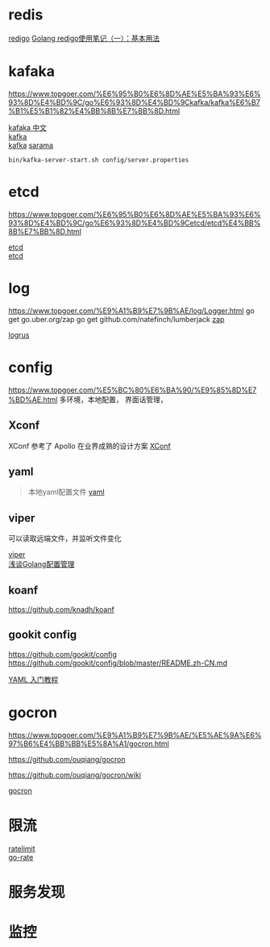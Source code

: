 # redis
[redigo](https://github.com/garyburd/redigo/?tab=readme-ov-file) 
[Golang redigo使用笔记（一）：基本用法](https://www.dyxmq.cn/program/code/golang/golang-redigo-1.html)


[//]: # (redigo 使用的redis的原生命令)

# kafaka

[//]: # (TODO)
https://www.topgoer.com/%E6%95%B0%E6%8D%AE%E5%BA%93%E6%93%8D%E4%BD%9C/go%E6%93%8D%E4%BD%9Ckafka/kafka%E6%B7%B1%E5%B1%82%E4%BB%8B%E7%BB%8D.html


[kafaka 中文](https://kafka1x.apachecn.org/)    
[kafka](https://kafka.apache.org/)  
[kafka](https://kafka.apachecn.org/1/)
[sarama](https://github.com/IBM/sarama)

```
bin/kafka-server-start.sh config/server.properties
```


# etcd
https://www.topgoer.com/%E6%95%B0%E6%8D%AE%E5%BA%93%E6%93%8D%E4%BD%9C/go%E6%93%8D%E4%BD%9Cetcd/etcd%E4%BB%8B%E7%BB%8D.html

[etcd](https://etcd.io/)       
[etcd](https://github.com/etcd-io/etcd)   

# log
https://www.topgoer.com/%E9%A1%B9%E7%9B%AE/log/Logger.html
go get go.uber.org/zap
go get github.com/natefinch/lumberjack
[zap](https://github.com/uber-go/zap)  


[logrus](https://github.com/Sirupsen/logrus)   

# config
https://www.topgoer.com/%E5%BC%80%E6%BA%90/%E9%85%8D%E7%BD%AE.html
多环境，本地配置， 界面话管理，



## Xconf
XConf 参考了 Apollo 在业界成熟的设计方案
[XConf](https://github.com/stack-labs/XConf)


## yaml
> 本地yaml配置文件
[yaml](https://github.com/go-yaml/yaml)   


## viper
可以读取远端文件，并监听文件变化 

[viper](https://github.com/spf13/viper)  
[浅谈Golang配置管理](https://juejin.cn/post/7246304095375622203)  

## koanf
https://github.com/knadh/koanf  

## gookit config
https://github.com/gookit/config
https://github.com/gookit/config/blob/master/README.zh-CN.md

[YAML 入门教程](https://www.runoob.com/w3cnote/yaml-intro.html)


# gocron

[//]: # (TODO)
https://www.topgoer.com/%E9%A1%B9%E7%9B%AE/%E5%AE%9A%E6%97%B6%E4%BB%BB%E5%8A%A1/gocron.html

https://github.com/ouqiang/gocron

https://github.com/ouqiang/gocron/wiki

[gocron](https://github.com/Donaldhan/gocron)   


# 限流
[ratelimit](https://github.com/uber-go/ratelimit)  
[go-rate](https://github.com/beefsack/go-rate) 

# 服务发现

# 监控